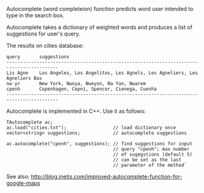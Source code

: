 Autocomplete (word completeion) function predicts word user intended to type in the search box.
 
Autocomplete takes a dictionary of weighted words and produces a list of suggestions for user's query.
 
The results on cities database:
 
    query       suggestions
    -----------------------------------------------------------------------------------------
    Lis Agne    Los Angeles, Los Angelitos, Les Agnels, Les Agneliers, Les Agneliers Bas
    nw yr       New York, Nwoya, Nweyon, Na Yan, Nwarem
    cpenh       Copenhagen, Cepni, Spencer, Cienega, Cuenha
    -----------------------------------------------------------------------------------------
 
Autocomplete is implemented in C++. Use it as follows:
 
    TAutocomplete ac;
    ac.load("cities.txt");                 // load dictionary once
    vector<string> suggestions;            // autocomplete suggestions
 
    ac.autocomplete("cpenh", suggestions); // find suggestions for input
                                           // query "cpenh"; max number
                                           // of sugegstions (default 5)
                                           // can be set as the last
                                           // parameter of the method`
 
See also: http://blog.inetis.com/improved-autocomplete-function-for-google-maps

